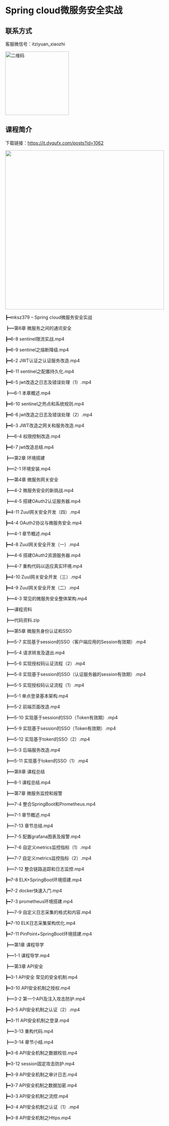 # Spring cloud微服务安全实战

## 联系方式

客服微信号：itziyuan_xiaozhi

<img src="https://ziyuanyun.oss-cn-guangzhou.aliyuncs.com/common/20240614073449/666b82192834a.jpg" width="200" height="200" alt="二维码">

## 课程简介

下载链接：https://it.dyqufx.com/posts?id=1062

<img src="https://ziyuanyun.oss-cn-guangzhou.aliyuncs.com/yun/20240515153605/664465e56dcac.jpg" width="500" alt="">

  ┣━mksz379 &#8211; Spring cloud微服务安全实战

 ┣━第6章 微服务之间的通讯安全

 ┣━6-8 sentinel限流实战.mp4

 ┣━6-9 sentinel之熔断降级.mp4

 ┣━6-2 JWT认证之认证服务改造.mp4

 ┣━6-11 sentinel之配置持久化.mp4

 ┣━6-5 jwt改造之日志及错误处理（1）.mp4

 ┣━6-1 本章概述.mp4

 ┣━6-10 sentinel之热点和系统规则.mp4

 ┣━6-6 jwt改造之日志及错误处理（2）.mp4

 ┣━6-3 JWT改造之网关和服务改造.mp4

 ┣━6-4 权限控制改造.mp4

 ┣━6-7 jwt改造总结.mp4

 ┣━第2章 环境搭建

 ┣━2-1 环境安装.mp4

 ┣━第4章 微服务网关安全

 ┣━4-2 微服务安全的新挑战.mp4

 ┣━4-5 搭建OAuth2认证服务器.mp4

 ┣━4-11 Zuul网关安全开发（四）.mp4

 ┣━4-4 OAuth2协议与微服务安全.mp4

 ┣━4-1 章节概述.mp4

 ┣━4-8 Zuul网关安全开发（一）.mp4

 ┣━4-6 搭建OAuth2资源服务器.mp4

 ┣━4-7 重构代码以适应真实环境.mp4

 ┣━4-10 Zuul网关安全开发（三）.mp4

 ┣━4-9 Zuul网关安全开发（二）.mp4

 ┣━4-3 常见的微服务安全整体架构.mp4

 ┣━课程资料

 ┣━代码资料.zip

 ┣━第5章 微服务身份认证和SSO

 ┣━5-7 实现基于session的SSO（客户端应用的Session有效期）.mp4

 ┣━5-4 请求转发及退出.mp4

 ┣━5-6 实现授权码认证流程（2）.mp4

 ┣━5-8 实现基于session的SSO（认证服务器的session有效期）.mp4

 ┣━5-5 实现授权码认证流程（1）.mp4

 ┣━5-1 单点登录基本架构.mp4

 ┣━5-2 前端页面改造.mp4

 ┣━5-10 实现基于session的SSO（Token有效期）.mp4

 ┣━5-9 实现基于session的SSO（Token有效期）.mp4

 ┣━5-12 实现基于token的SSO（2）.mp4

 ┣━5-3 后端服务改造.mp4

 ┣━5-11 实现基于token的SSO（1）.mp4

 ┣━第8章 课程总结

 ┣━8-1 课程总结.mp4

 ┣━第7章 微服务监控和报警

 ┣━7-4 整合SpringBoot和Prometheus.mp4

 ┣━7-1 章节概述.mp4

 ┣━7-13 章节总结.mp4

 ┣━7-5 配置grafana图表及报警.mp4

 ┣━7-6 自定义metrics监控指标（1）.mp4

 ┣━7-7 自定义metrics监控指标（2）.mp4

 ┣━7-12 整合链路追踪和日志监控.mp4

 ┣━7-8 ELK+SpringBoot环境搭建.mp4

 ┣━7-2 docker快速入门.mp4

 ┣━7-3 prometheus环境搭建.mp4

 ┣━7-9 自定义日志采集的格式和内容.mp4

 ┣━7-10 ELK日志采集架构优化.mp4

 ┣━7-11 PinPoint+SpringBoot环境搭建.mp4

 ┣━第1章 课程导学

 ┣━1-1 课程导学.mp4

 ┣━第3章 API安全

 ┣━3-1 API安全 常见的安全机制.mp4

 ┣━3-10 API安全机制之授权.mp4

 ┣━3-2 第一个API及注入攻击防护.mp4

 ┣━3-5 API安全机制之认证（2）.mp4

 ┣━3-11 API安全机制之登录.mp4

 ┣━3-13 重构代码.mp4

 ┣━3-14 章节小结.mp4

 ┣━3-6 API安全机制之数据校验.mp4

 ┣━3-12 session固定攻击防护.mp4

 ┣━3-9 API安全机制之审计日志.mp4

 ┣━3-7 API安全机制之数据加密.mp4

 ┣━3-3 API安全机制之流控.mp4

 ┣━3-4 API安全机制之认证（1）.mp4

 ┣━3-8 API安全机制之Https.mp4

  